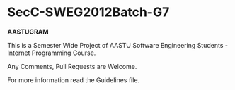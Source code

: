 # SecC-SWEG2012Batch-G7

**AASTUGRAM**

This is a Semester Wide Project of AASTU Software Engineering Students - Internet Programming Course.

Any Comments, Pull Requests are Welcome.

For more information read the Guidelines file.
